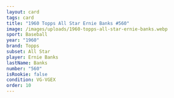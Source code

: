 ```yaml
---
layout: card
tags: card
title: "1960 Topps All Star Ernie Banks #560"
image: /images/uploads/1960-topps-all-star-ernie-banks.webp
sport: Baseball
year: "1960"
brand: Topps
subset: All Star
player: Ernie Banks
lastName: Banks
number: "560"
isRookie: false
condition: VG-VGEX
order: 10
---
```

